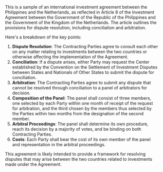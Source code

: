 This is a sample of an international investment agreement between the Philippines and the Netherlands, as reflected in Article 8 of the Investment Agreement between the Government of the Republic of the Philippines and the Government of the Kingdom of the Netherlands. The article outlines the provisions for dispute resolution, including conciliation and arbitration.

Here's a breakdown of the key points:

1. **Dispute Resolution**: The Contracting Parties agree to consult each other on any matter relating to investments between the two countries or otherwise affecting the implementation of the Agreement.
2. **Conciliation**: If a dispute arises, either Party may request the Center established by the Convention on the Settlement of Investment Disputes between States and Nationals of Other States to submit the dispute for conciliation.
3. **Arbitration**: The Contracting Parties agree to submit any dispute that cannot be resolved through conciliation to a panel of arbitrators for decision.
4. **Composition of the Panel**: The panel shall consist of three members, one selected by each Party within one month of receipt of the request for arbitration, and the third chosen by the members thus selected by the Parties within two months from the designation of the second member.
5. **Arbitral Proceedings**: The panel shall determine its own procedure, reach its decision by a majority of votes, and be binding on both Contracting Parties.
6. **Costs**: Each Party shall bear the cost of its own member of the panel and representation in the arbitral proceedings.

This agreement is likely intended to provide a framework for resolving disputes that may arise between the two countries related to investments made under the Agreement.